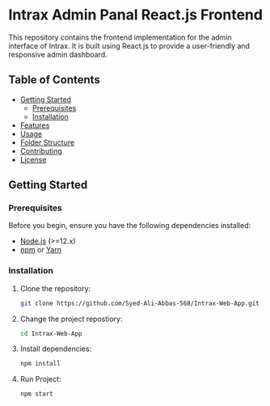 # Intrax Admin Panal React.js Frontend

This repository contains the frontend implementation for the admin interface of Intrax. It is built using React.js to provide a user-friendly and responsive admin dashboard.

## Table of Contents

- [Getting Started](#getting-started)
  - [Prerequisites](#prerequisites)
  - [Installation](#installation)
- [Features](#features)
- [Usage](#usage)
- [Folder Structure](#folder-structure)
- [Contributing](#contributing)
- [License](#license)

## Getting Started

### Prerequisites

Before you begin, ensure you have the following dependencies installed:

- [Node.js](https://nodejs.org/) (>=12.x)
- [npm](https://www.npmjs.com/) or [Yarn](https://yarnpkg.com/)

### Installation

1. Clone the repository:

   ```bash
   git clone https://github.com/Syed-Ali-Abbas-568/Intrax-Web-App.git

2. Change the project repostiory:
   ```bash
   cd Intrax-Web-App
   
3. Install dependencies:
   ```bash
   npm install
4. Run Project:
   ```bash
   npm start





